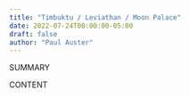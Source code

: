 ```yaml
---
title: "Timbuktu / Leviathan / Moon Palace"
date: 2022-07-24T00:00:00-05:00
draft: false
author: "Paul Auster"
---
```


SUMMARY

<!--more-->

CONTENT